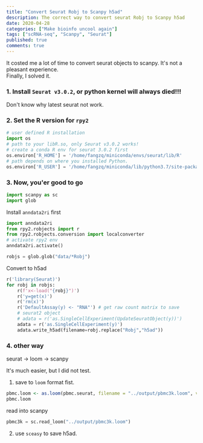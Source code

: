 ```yaml
---
title: "Convert Seurat Robj to Scanpy h5ad"
description: The correct way to convert seurat Robj to Scanpy h5ad
date: 2020-04-28
categories: ["Make bioinfo uncool again"]
tags: ["scRNA-seq", "Scanpy", "Seurat"]
published: true
comments: true
---
```


It costed me a lot of time to convert seurat objects to scanpy. It's not a pleasant experience.  
Finally, I solved it.  

### 1. Install `Seurat v3.0.2`, or python kernel will always died!!!
Don't know why latest seurat not work.

### 2. Set the R version for `rpy2`
```python
# user defined R installation
import os
# path to your libR.so, only Seurat v3.0.2 works! 
# create a conda R env for seurat 3.0.2 first
os.environ['R_HOME'] = '/home/fangzq/miniconda/envs/seurat/lib/R' 
# path depends on where you installed Python.
os.environ['R_USER'] = '/home/fangzq/miniconda/lib/python3.7/site-packages/rpy2' 
```
### 3. Now, you'er good to go
```python
import scanpy as sc
import glob
```

Install `anndata2ri` first
```python
import anndata2ri
from rpy2.robjects import r
from rpy2.robjects.conversion import localconverter
# activate rpy2 env
anndata2ri.activate()
```
```python
robjs = glob.glob("data/*Robj")
```
Convert to h5ad

```python
r('library(Seurat)')
for robj in robjs:
    r(f'x<-load("{robj}")')
    r('y=get(x)')
    r('rm(x)')
    r('DefaultAssay(y) <- "RNA"') # get raw count matrix to save
    # seurat2 object
    # adata = r('as.SingleCellExperiment(UpdateSeuratObject(y))')
    adata = r('as.SingleCellExperiment(y)')
    adata.write_h5ad(filename=robj.replace("Robj","h5ad"))
```

### 4. other way
seurat -> loom -> scanpy

It's much easier, but I did not test.

1. save to `loom` format fist.
```R
pbmc.loom <- as.loom(pbmc.seurat, filename = "../output/pbmc3k.loom", verbose = FALSE)
pbmc.loom
```
read into scanpy
```python
pbmc3k = sc.read_loom("../output/pbmc3k.loom")
```
2. use ``sceasy`` to save h5ad.

